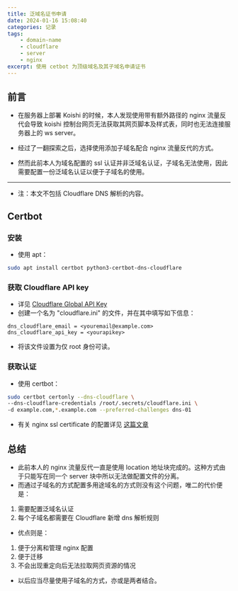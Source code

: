 ```yaml
---
title: 泛域名证书申请
date: 2024-01-16 15:08:40
categories: 记录
tags:
    - domain-name
    - cloudflare
    - server
    - nginx
excerpt: 使用 cetbot 为顶级域名及其子域名申请证书
---
```

    
## 前言

-   在服务器上部署 Koishi 的时候，本人发现使用带有额外路径的 nginx 流量反代会导致 koishi 控制台网页无法获取其网页脚本及样式表，同时也无法连接服务器上的 ws server。
-   经过了一翻探索之后，选择使用添加子域名配合 nginx 流量反代的方式。

-   然而此前本人为域名配置的 ssl 认证并非泛域名认证，子域名无法使用，因此需要配置一份泛域名认证以便于子域名的使用。

---

-   注：本文不包括 Cloudflare DNS 解析的内容。

## Certbot

### 安装

-   使用 apt：

```bash
sudo apt install certbot python3-certbot-dns-cloudflare
```

### 获取 Cloudflare API key

-   详见 [Cloudflare Global API Key](https://developers.cloudflare.com/fundamentals/api/get-started/)
-   创建一个名为 "cloudflare.ini" 的文件，并在其中填写如下信息：

```
dns_cloudflare_email = <youremail@example.com>
dns_cloudflare_api_key = <yourapikey>
```

-   将该文件设置为仅 root 身份可读。

### 获取认证

-   使用 certbot：

```bash
sudo certbot certonly --dns-cloudflare \
--dns-cloudflare-credentials /root/.secrets/cloudflare.ini \
-d example.com,*.example.com --preferred-challenges dns-01
```

-   有关 nginx ssl certificate 的配置详见 [这篇文章](https://blog.imlast.top/2023/11/25/ssl-certificate/)

## 总结

-   此前本人的 nginx 流量反代一直是使用 location 地址块完成的。这种方式由于只能写在同一个 server 块中所以无法做配置文件的分离。
-   而通过子域名的方式配置多用途域名的方式则没有这个问题，唯二的代价便是：

1. 需要配置泛域名认证
2. 每个子域名都需要在 Cloudflare 新增 dns 解析规则

-   优点则是：

1. 便于分离和管理 nginx 配置
2. 便于迁移
3. 不会出现重定向后无法拉取网页资源的情况

-   以后应当尽量使用子域名的方式，亦或是两者结合。

